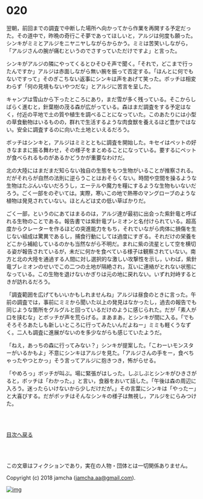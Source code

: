 # 020

翌朝，前回までの調査で中断した場所へ向かってから作業を再開する予定だった。その道中で，昨晩の奇行こそ夢であってほしいと，アルジは何度も願った。シンキがミミとアルジをニヤニヤしながらからかう。ミミは苦笑いしながら，「アルジさんの腕が痛むというのでさすっていただけですよ」と言った。  

シンキがアルジの隣にやってくるとひそひそ声で聞く。「それで，どこまで行ったんですか」アルジは赤面しながら無い腕を振って否定する。「ほんとに何でもないですって」そのぎこちない返事にシンキは声をあげて笑った。ボッチは相変わらず「何の見境もないやつだな」とアルジに苦言を呈した。  

キャンプは雪山から下ったところにあり，まだ雪が多く残っている。そこからしばらく進むと，針葉樹の茂る森が広がっている。森はまだ調査をする予定はなく，付近の平地で土の質や植生を調べることになっていた。このあたりには小型の草食動物はいるものの，群れで生活するような肉食獣を養えるほど豊かではない。安全に調査するのに向いた土地といえるだろう。  

ボッチはシンキと，アルジはミミとともに調査を開始した。キセイはペットの好きなままに振る舞わせ，その様子をまとめることになっている。要するにペットが食べられるものがあるかどうかが重要なわけだ。  

北の大陸にはまだまだ知らない独自の生態をもつ生物がいることが推察される。だがそれらが自然の法則に逆らうことはおそらくない。時間や空間を操るような生物はたぶんいないだろうし，エーテルや魔力を糧にするような生物もいないだろう。ごく一部をのぞいては。実際，寒いこの地で熱帯のマングローブのような植物は発見されていない。ほとんどは丈の低い草ばかりだ。  

ごく一部，というのにあてはまるのは，アルジ達が最初に出会った紫針竜と呼ばれる生物のことである。報告書では紫針竜ブレミオンと名付けられている。超高度からクレーターを作るほどの突進能力をもち，それでいながら肉体に損傷を生じない組成は驚異であるし，捕食行動にしては過度にすぎる。それだけの栄養をどこから補給しているのかも当然ながら不明だ。まれに紫の流星として空を横切る姿が報告されているが，未だに何かを食べている様子は観察されていない。南方と北の大陸を通過する人間に対し選択的な激しい攻撃性を示し，いわば，紫針竜ブレミオンのせいでこの二つの土地が隔絶され，互いに連絡がとれない状態になっている。この生物を退けないかぎりは元の地に戻れない。いずれ対峙するときが訪れるだろう。  

「調査範囲を広げてもいいかもしれませんね」アルジは昼食のときに言った。午前の調査では，事前にミミから聞いた以上の発見はなかったし，過去の報告でも同じような箇所をグルグルと回っているだけのように感じられた。だが「素人が口を挟むな」とボッチが声を荒らげる。まあまあ，とシンキが間に入る。「でもそろそろあたしも新しいところに行ってみたいんだよねー」ミミも軽くうなずく。二人も調査に進展がないのを多少ながらも感じていたようだ。  

「ねえ，あっちの森に行ってみない？」シンキが提案した。「こわーいモンスターがいるかもよ」不意にシンキはアルジを見た。「アルジさんの手をー，食べちゃったやつとかっ」そう言ってアルジに抱きつき，怖がらせる。  

「やめろっ」ボッチが叫ぶ。場に緊張がはしった。しぶしぶとシンキがひきさがると，ボッチは「わかった。」と言い，食器をおいて話した。「午後は森の周辺に入ろう。迷ったらいけないから少しだけだが。」その言葉にシンキは「やったー」と大喜びする。だがボッチはそんなシンキの様子は無視し，アルジをにらみつけた。  

<br>  
<br>  

[目次へ戻る](https://github.com/jamcha-aa/OblivionReports/blob/master/README.md)  

<br>  
<br>  

この文章はフィクションであり，実在の人物・団体とは一切関係ありません。  

Copyright (c) 2018 jamcha (jamcha.aa@gmail.com).  

[![img](http://i.creativecommons.org/l/by-nc-sa/4.0/88x31.png)](http://creativecommons.org/licenses/by-nc-sa/4.0/deed)
